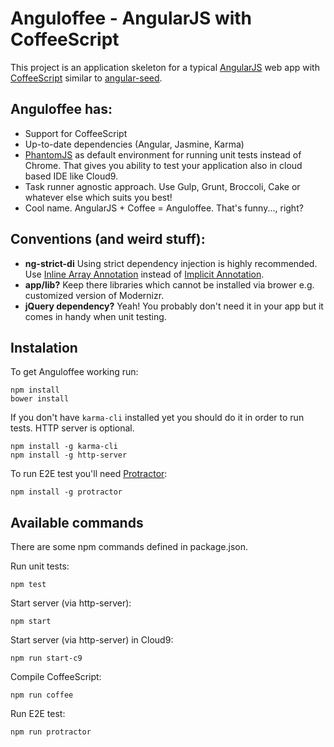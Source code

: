 # Anguloffee - AngularJS with CoffeeScript

This project is an application skeleton for a typical [AngularJS](http://angularjs.org/) web app with [CoffeeScript](http://coffeescript.org) similar to [angular-seed](https://github.com/angular/angular-seed).

## Anguloffee has:

* Support for CoffeeScript
* Up-to-date dependencies (Angular, Jasmine, Karma)
* [PhantomJS](http://phantomjs.org/) as default environment for running unit
  tests instead of Chrome. That gives you ability to test your application also in cloud based IDE like Cloud9.
* Task runner agnostic approach. Use Gulp, Grunt, Broccoli, Cake or whatever else which suits you best!
* Cool name. AngularJS + Coffee = Anguloffee. That's funny..., right?

## Conventions (and weird stuff):

* **ng-strict-di** Using strict dependency injection is highly recommended. Use [Inline Array Annotation](https://docs.angularjs.org/guide/di#inline-array-annotation) instead of [Implicit Annotation](https://docs.angularjs.org/guide/di#implicit-annotation).
* **app/lib?** Keep there libraries which cannot be installed via brower e.g. customized version of Modernizr.
* **jQuery dependency?** Yeah! You probably don't need it in your app but it comes in handy when unit testing.

## Instalation

To get Anguloffee working run:

```
npm install
bower install
```

If you don't have `karma-cli` installed yet you should do it in order to run tests. HTTP server is optional.

```
npm install -g karma-cli
npm install -g http-server
```

To run E2E test you'll need [Protractor](http://angular.github.io/protractor/):

```
npm install -g protractor
```

## Available commands

There are some npm commands defined in package.json.

Run unit tests:
```
npm test
```

Start server (via http-server):
```
npm start
```

Start server (via http-server) in Cloud9:
```
npm run start-c9
```

Compile CoffeeScript:
```
npm run coffee
```

Run E2E test:
```
npm run protractor
```
